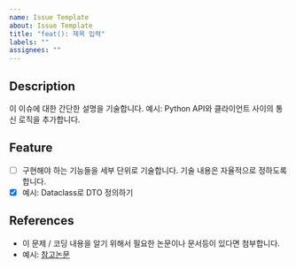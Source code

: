 ```yaml
---
name: Issue Template
about: Issue Template
title: "feat(): 제목 입력"
labels: ""
assignees: ""
---
```


## Description

이 이슈에 대한 간단한 설명을 기술합니다.
예시: Python API와 클라이언트 사이의 통신 로직을 추가합니다.

## Feature

- [ ] 구현해야 하는 기능들을 세부 단위로 기술합니다. 기술 내용은 자율적으로 정하도록 합니다.
- [x] 예시: Dataclass로 DTO 정의하기

## References

- 이 문제 / 코딩 내용을 알기 위해서 필요한 논문이나 문서등이 있다면 첨부합니다.
- 예시: [참고논문](https://arxiv.org/abs/2402.02167)
